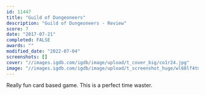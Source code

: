 ```yaml
---
id: 11447
title: "Guild of Dungeoneers"
description: "Guild of Dungeoneers - Review"
score: 7
date: "2017-07-21"
completed: FALSE
awards: ""
modified_date: "2022-07-04"
screenshots: []
cover: "//images.igdb.com/igdb/image/upload/t_cover_big/co1r24.jpg"
image: "//images.igdb.com/igdb/image/upload/t_screenshot_huge/wl68lf4tm9tods9hhr5l.jpg"
---
```

Really fun card based game. This is a perfect time waster.